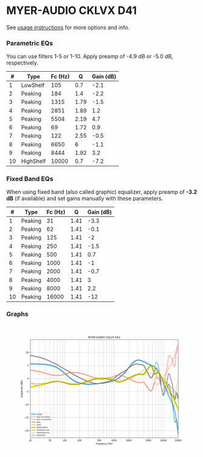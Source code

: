 # MYER-AUDIO CKLVX D41
See [usage instructions](https://github.com/jaakkopasanen/AutoEq#usage) for more options and info.

### Parametric EQs
You can use filters 1-5 or 1-10. Apply preamp of -4.9 dB or -5.0 dB, respectively.

|   # | Type      |   Fc (Hz) |    Q |   Gain (dB) |
|-----|-----------|-----------|------|-------------|
|   1 | LowShelf  |       105 | 0.7  |        -2.1 |
|   2 | Peaking   |       184 | 1.4  |        -2.2 |
|   3 | Peaking   |      1315 | 1.79 |        -1.5 |
|   4 | Peaking   |      2851 | 1.89 |         1.2 |
|   5 | Peaking   |      5504 | 2.19 |         4.7 |
|   6 | Peaking   |        69 | 1.72 |         0.9 |
|   7 | Peaking   |       122 | 2.55 |        -0.5 |
|   8 | Peaking   |      6650 | 6    |        -1.1 |
|   9 | Peaking   |      8444 | 1.92 |         3.2 |
|  10 | HighShelf |     10000 | 0.7  |        -7.2 |

### Fixed Band EQs
When using fixed band (also called graphic) equalizer, apply preamp of **-3.2 dB** (if available) and set gains manually with these parameters.

|   # | Type    |   Fc (Hz) |    Q |   Gain (dB) |
|-----|---------|-----------|------|-------------|
|   1 | Peaking |        31 | 1.41 |        -3.3 |
|   2 | Peaking |        62 | 1.41 |        -0.1 |
|   3 | Peaking |       125 | 1.41 |        -2   |
|   4 | Peaking |       250 | 1.41 |        -1.5 |
|   5 | Peaking |       500 | 1.41 |         0.7 |
|   6 | Peaking |      1000 | 1.41 |        -1   |
|   7 | Peaking |      2000 | 1.41 |        -0.7 |
|   8 | Peaking |      4000 | 1.41 |         3   |
|   9 | Peaking |      8000 | 1.41 |         2.2 |
|  10 | Peaking |     16000 | 1.41 |       -12   |

### Graphs
![](./MYER-AUDIO%20CKLVX%20D41.png)
